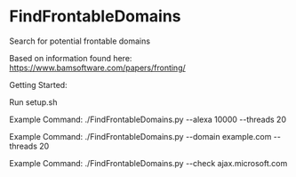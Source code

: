 # FindFrontableDomains
Search for potential frontable domains

Based on information found here: https://www.bamsoftware.com/papers/fronting/

Getting Started:

Run setup.sh

Example Command: ./FindFrontableDomains.py --alexa 10000 --threads 20

Example Command: ./FindFrontableDomains.py --domain example.com --threads 20

Example Command: ./FindFrontableDomains.py --check ajax.microsoft.com
